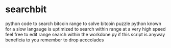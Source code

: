 # searchbit
python code to search bitcoin range to solve bitcoin puzzle
python known for a slow langauge is uptimized to search within range at a very high speed 
feel free to edit range search within the workdone.py 
if this script is anyway beneficia to you remember to drop acccolades
